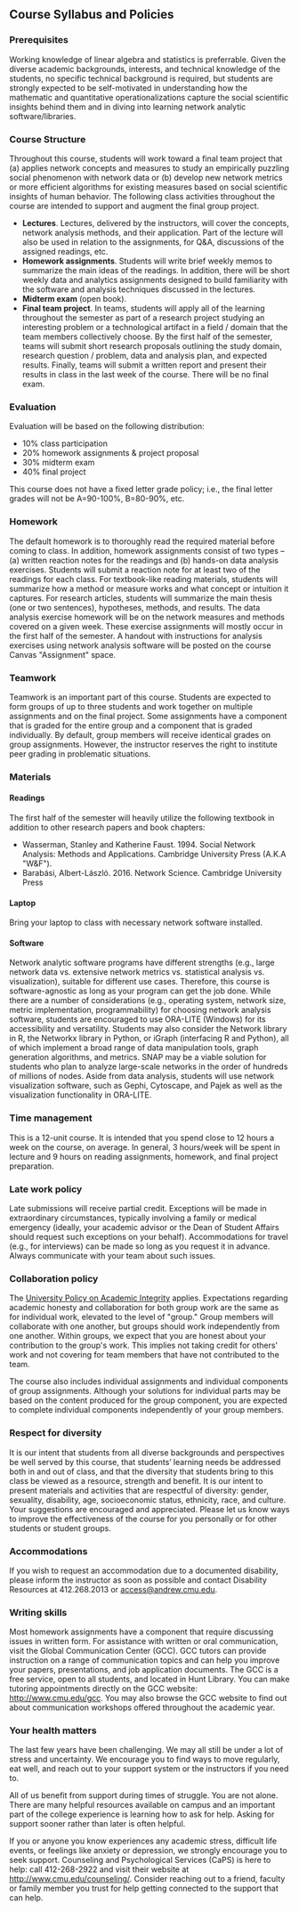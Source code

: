 <!-- # Network Analysis: The Hidden Structures behind the Webs We Weave [17-213 / 17-668] -->

## Course Syllabus and Policies

### Prerequisites

Working knowledge of linear algebra and statistics is preferrable. Given the diverse academic backgrounds, interests, and technical knowledge of the students, no specific technical background is required, but students are strongly expected to be self-motivated in understanding how the mathematic and quantitative operationalizations capture the social scientific insights behind them and in diving into learning network analytic software/libraries.

### Course Structure

Throughout this course, students will work toward a final team project that (a) applies network concepts and measures to study an empirically puzzling social phenomenon with network data or (b) develop new network metrics or more efficient algorithms for existing measures based on social scientific insights of human behavior. The following class activities throughout the course are intended to support and augment the final group project.

- **Lectures**. Lectures, delivered by the instructors, will cover the concepts, network analysis methods, and their application. Part of the lecture will also be used in relation to the assignments, for Q&A, discussions of the assigned readings, etc.
- **Homework assignments**. Students will write brief weekly memos to summarize the main ideas of the readings. In addition, there will be short weekly data and analytics assignments designed to build familiarity with the software and analysis techniques discussed in the lectures. 
- **Midterm exam** (open book).
- **Final team project**. In teams, students will apply all of the learning throughout the semester as part of a research project studying an interesting problem or a technological artifact in a field / domain that the team members collectively choose. By the first half of the semester, teams will submit short research proposals outlining the study domain, research question / problem, data and analysis plan, and expected results. Finally, teams will submit a written report and present their results in class in the last week of the course. There will be no final exam.

### Evaluation
Evaluation will be based on the following distribution:

- 10% class participation
- 20% homework assignments & project proposal 
- 30% midterm exam 
- 40% final project

This course does not have a fixed letter grade policy; i.e., the final letter grades will not be A=90-100%, B=80-90%, etc.

### Homework
The default homework is to thoroughly read the required material before coming to class. In addition, homework assignments consist of two types – (a) written reaction notes for the readings and (b) hands-on data analysis exercises. Students will submit a reaction note for at least two of the readings for each class. For textbook-like reading materials, students will summarize how a method or measure works and what concept or intuition it captures. For research articles, students will summarize the main thesis (one or two sentences), hypotheses, methods, and results. The data analysis exercise homework will be on the network measures and methods covered on a given week. These exercise assignments will mostly occur in the first half of the semester. A handout with instructions for analysis exercises using network analysis software will be posted on the course Canvas "Assignment" space. 

### Teamwork
Teamwork is an important part of this course. Students are expected to form groups of up to three students and work together on multiple assignments and on the final project. Some assignments have a component that is graded for the entire group and a component that is graded individually. By default, group members will receive identical grades on group assignments. However, the instructor reserves the right to institute peer grading in problematic situations.

### Materials
#### Readings
The first half of the semester will heavily utilize the following textbook in addition to other research papers and book chapters:

-	Wasserman, Stanley and Katherine Faust. 1994. Social Network Analysis: Methods and Applications. Cambridge University Press (A.K.A "W&F").
-	Barabási, Albert-László. 2016. Network Science. Cambridge University Press

#### Laptop
Bring your laptop to class with necessary network software installed. 

#### Software
Network analytic software programs have different strengths (e.g., large network data vs. extensive network metrics vs. statistical analysis vs. visualization), suitable for different use cases. Therefore, this course is software-agnostic as long as your program can get the job done. While there are a number of considerations (e.g., operating system, network size, metric implementation, programmability) for choosing network analysis software, students are encouraged to use ORA-LITE (Windows) for its accessibility and versatility. Students may also consider the Network library in R, the Networkx library in Python, or iGraph (interfacing R and Python), all of which implement a broad range of data manipulation tools, graph generation algorithms, and metrics. SNAP may be a viable solution for students who plan to analyze large-scale networks in the order of hundreds of millions of nodes. Aside from data analysis, students will use network visualization software, such as Gephi, Cytoscape, and Pajek as well as the visualization functionality in ORA-LITE.

### Time management
This is a 12-unit course. It is intended that you spend close to 12 hours a week on the course, on average. In general, 3 hours/week will be spent in lecture and 9 hours on reading assignments, homework, and final project preparation.

### Late work policy
Late submissions will receive partial credit. Exceptions will be made in extraordinary circumstances, typically involving a family or medical emergency (ideally, your academic advisor or the Dean of Student Affairs should request such exceptions on your behalf). Accommodations for travel (e.g., for interviews) can be made so long as you request it in advance. Always communicate with your team about such issues.

### Collaboration policy
The [University Policy on Academic Integrity](https://www.cmu.edu/policies/student-and-student-life/academic-integrity.html) applies. Expectations regarding academic honesty and collaboration for both group work are the same as for individual work, elevated to the level of "group." Group members will collaborate with one another, but groups should work independently from one another. Within groups, we expect that you are honest about your contribution to the group's work. This implies not taking credit for others' work and not covering for team members that have not contributed to the team.

The course also includes individual assignments and individual components of group assignments. Although your solutions for individual parts may be based on the content produced for the group component, you are expected to complete individual components independently of your group members.

### Respect for diversity
It is our intent that students from all diverse backgrounds and perspectives be well served by this course, that students’ learning needs be addressed both in and out of class, and that the diversity that students bring to this class be viewed as a resource, strength and benefit. It is our intent to present materials and activities that are respectful of diversity: gender, sexuality, disability, age, socioeconomic status, ethnicity, race, and culture. Your suggestions are encouraged and appreciated. Please let us know ways to improve the effectiveness of the course for you personally or for other students or student groups.

### Accommodations
If you wish to request an accommodation due to a documented disability, please inform the instructor as soon as possible and contact Disability Resources at 412.268.2013 or access@andrew.cmu.edu.

### Writing skills
Most homework assignments have a component that require discussing issues in written form. For assistance with written or oral communication, visit the Global Communication Center (GCC). GCC tutors can provide instruction on a range of communication topics and can help you improve your papers, presentations, and job application documents. The GCC is a free service, open to all students, and located in Hunt Library. You can make tutoring appointments directly on the GCC website: http://www.cmu.edu/gcc. You may also browse the GCC website to find out about communication workshops offered throughout the academic year.

### Your health matters
The last few years have been challenging. We may all still be under a lot of stress and uncertainty. We encourage you to find ways to move regularly, eat well, and reach out to your support system or the instructors if you need to.

All of us benefit from support during times of struggle. You are not alone. There are many helpful resources available on campus and an important part of the college experience is learning how to ask for help. Asking for support sooner rather than later is often helpful.

If you or anyone you know experiences any academic stress, difficult life events, or feelings like anxiety or depression, we strongly encourage you to seek support. Counseling and Psychological Services (CaPS) is here to help: call 412-268-2922 and visit their website at http://www.cmu.edu/counseling/. Consider reaching out to a friend, faculty or family member you trust for help getting connected to the support that can help.